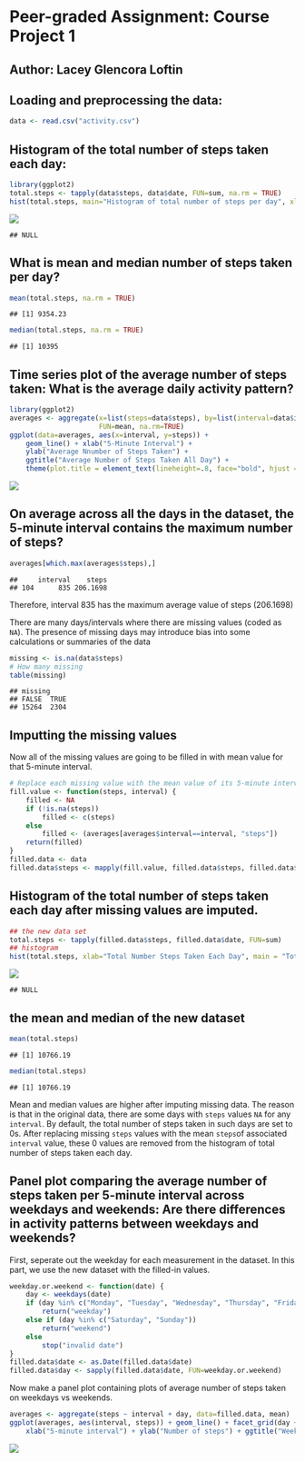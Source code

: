 # Peer-graded Assignment: Course Project 1
## Author: Lacey Glencora Loftin 

## Loading and preprocessing the data:

```r
data <- read.csv("activity.csv")
```

## Histogram of the total number of steps taken each day:

```r
library(ggplot2)
total.steps <- tapply(data$steps, data$date, FUN=sum, na.rm = TRUE)
hist(total.steps, main="Histogram of total number of steps per day", xlab="Total number of steps in a day") + theme(plot.title = element_text(lineheight=.8, face="bold", hjust = 0.5))
```

![](/lacey-loftin/RepData_PeerAssessment1/raw/master/figure/1-total_number_of_steps_per_day.png)<!-- -->

```
## NULL
```
## What is mean and median number of steps taken per day? 

```r
mean(total.steps, na.rm = TRUE)
```

```
## [1] 9354.23
```

```r
median(total.steps, na.rm = TRUE)
```

```
## [1] 10395
```

## Time series plot of the average number of steps taken: What is the average daily activity pattern?

```r
library(ggplot2)
averages <- aggregate(x=list(steps=data$steps), by=list(interval=data$interval),
                      FUN=mean, na.rm=TRUE)
ggplot(data=averages, aes(x=interval, y=steps)) + 
    geom_line() + xlab("5-Minute Interval") + 
    ylab("Average Nnumber of Steps Taken") + 
    ggtitle("Average Number of Steps Taken All Day") + 
    theme(plot.title = element_text(lineheight=.8, face="bold", hjust = 0.5))
```

![](/lacey-loftin/RepData_PeerAssessment1/raw/master/figure/4-average_number_of_steps-taken_all_day.png)<!-- -->
## On average across all the days in the dataset, the 5-minute interval contains the maximum number of steps?

```r
averages[which.max(averages$steps),]
```

```
##     interval    steps
## 104      835 206.1698
```
Therefore, interval 835 has the maximum average value of steps (206.1698)

There are many days/intervals where there are missing values (coded as `NA`). The presence of missing days may introduce bias into some calculations or summaries of the data

```r
missing <- is.na(data$steps)
# How many missing
table(missing)
```

```
## missing
## FALSE  TRUE 
## 15264  2304
```
## Imputting the missing values
Now all of the missing values are going to be filled in with mean value for that 5-minute interval.


```r
# Replace each missing value with the mean value of its 5-minute interval
fill.value <- function(steps, interval) {
    filled <- NA
    if (!is.na(steps))
        filled <- c(steps)
    else
        filled <- (averages[averages$interval==interval, "steps"])
    return(filled)
}
filled.data <- data
filled.data$steps <- mapply(fill.value, filled.data$steps, filled.data$interval)
```
## Histogram of the total number of steps taken each day after missing values are imputed.

```r
## the new data set
total.steps <- tapply(filled.data$steps, filled.data$date, FUN=sum)
## histogram
hist(total.steps, xlab="Total Number Steps Taken Each Day", main = "Total Number of Steps Taken Each Day") + theme(plot.title = element_text(lineheight=.8, face="bold", hjust = 0.5))
```

![](/lacey-loftin/RepData_PeerAssessment1/raw/master/figure/7-total-number-of-steps-taken-each-day.png)<!-- -->

```
## NULL
```
## the mean and median of the new dataset

```r
mean(total.steps)
```

```
## [1] 10766.19
```

```r
median(total.steps)
```

```
## [1] 10766.19
```
Mean and median values are higher after imputing missing data. The reason is
that in the original data, there are some days with `steps` values `NA` for 
any `interval`. By default, the total number of steps taken in such days are set to 0s. After replacing missing `steps` values with the mean `steps`of associated `interval` value, these 0 values are removed from the histogram of total number of steps taken each day.

## Panel plot comparing the average number of steps taken per 5-minute interval across weekdays and weekends: Are there differences in activity patterns between weekdays and weekends?
First, seperate out the weekday for each measurement in the dataset. In
this part, we use the new dataset with the filled-in values.


```r
weekday.or.weekend <- function(date) {
    day <- weekdays(date)
    if (day %in% c("Monday", "Tuesday", "Wednesday", "Thursday", "Friday"))
        return("weekday")
    else if (day %in% c("Saturday", "Sunday"))
        return("weekend")
    else
        stop("invalid date")
}
filled.data$date <- as.Date(filled.data$date)
filled.data$day <- sapply(filled.data$date, FUN=weekday.or.weekend)
```

Now make a panel plot containing plots of average number of steps taken
on weekdays vs weekends.

```r
averages <- aggregate(steps ~ interval + day, data=filled.data, mean)
ggplot(averages, aes(interval, steps)) + geom_line() + facet_grid(day ~ .) +
    xlab("5-minute interval") + ylab("Number of steps") + ggtitle("Weekdays VS Weekends") + theme(plot.title = element_text(lineheight=.8, face="bold", hjust = 0.5))
```

![](/lacey-loftin/RepData_PeerAssessment1/raw/master/figure/8-weekdays-vs-weekends.png)<!-- -->

